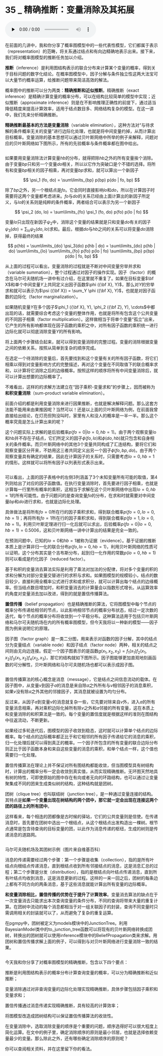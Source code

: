 # 35 _ 精确推断：变量消除及其拓展

<audio id="audio" title="35 | 精确推断：变量消除及其拓展" controls="" preload="none"><source id="mp3" src="https://static001.geekbang.org/resource/audio/96/24/9603fc9b7beb9864f70933b8dd3cf924.mp3"></audio>

在前面的几讲中，我和你分享了概率图模型中的一些代表性模型，它们都属于表示（representation）的范畴，将关系通过结点和有向边精确地表示出来。接下来，我们将对概率图模型的推断任务加以介绍。

**推断**（inference）是利用图结构表示的联合分布来计算某个变量的概率，得到关于目标问题的数字化结论。在概率图模型中，因子分解与条件独立性这两大法宝可以大量节约概率运算，给推断问题带来简洁高效的解法。

概率图中的推断可以分为两类：**精确推断和近似推断**。精确推断（exact inference）是精确计算变量的概率分布，可以在结构比较简单的模型中实现；近似推断（approximate inference）则是在不影响推理正确性的前提下，通过适当降低精度来提高计算效率，适用于结点数目多、网络结构复杂的模型。在这一讲中，我们先来分析精确推断。

**精确推断最基本的方法是变量消除**（variable elimination），这种方法对“与待求解的条件概率无关的变量”进行边际化处理，也就是将中间变量约掉，从而计算出目标概率。变量消除的基本思想可以通过贝叶斯网络中所举的例子来解释，问题对应的贝叶斯网络如下图所示，所有的先验概率与条件概率都在图中给出。

<img src="https://static001.geekbang.org/resource/image/10/8c/102b461742461283f716dc04dcba4b8c.png" alt="" />

如果要用变量消除法计算变量$hb$的分布，就得把除$hb$之外的所有变量挨个消除。由于变量$bp$只和另一个变量$do$相关，所以以它作为突破口是个不错的选择。将所有和变量$bp$相关的因子相乘，再对变量$bp$求和，就可以算出一个新因子

$$ \psi_1 (fo, do) = \sum\limits_{bp} p(bp) p(do | fo, bp) $$

除了$bp$之外，另一个根结点是$fo$。它会同时直接影响$lo$和$do$，所以在计算因子时需要将这两个变量都考虑进来。$fo$与$do$的关系已经由上面计算出的新因子所定义，与$lo$的关系则是纯粹的条件概率，两者结合可以表示为另一个新因子

$$ \psi_2 (do, lo) = \sum\limits_{fo} \psi_1 (fo, do) p(fo) p(lo | fo) $$

变量$lo$只出现在新因子$\psi_2$中，消除这个变量的结果就是只和变量$do$有关的因子$\psi_3(do) = \sum_{lo} \psi_2 (do, lo)$求和。最后，根据$do$与$hb$之间的关系可以将变量$do$消除掉，获得最终的结果

$$ p(hb) = \sum\limits_{do} \psi_3(do) p(hb | do) = \sum\limits_{do} p(hb | do) \sum\limits_{lo} \sum\limits_{fo} p(fo) p(lo | fo) \sum\limits_{bp} p(bp) p(do | fo, bp) $$

从上面的过程可以看出，变量消除的过程就是不断对中间变量穷举并求和（variable summation），整个过程通过对因子的操作实现。因子（factor）的概念在马尔可夫随机场一讲中有过介绍，在这里就不重复了。如果在目标变量$\bf X$和单个中间变量$Y$上共同定义出因子函数$\phi ({\bf X}, Y)$，那么对$Y$的穷举求和就可以表示为$\psi ({\bf X}) = \sum_Y \phi ({\bf X}, Y)$，也就是对因子函数的边际化（factor marginalization）。

如果随机变量$Y$在多个因子$\phi_1 ({\bf X}, Y), \phi_2 ({\bf Z}, Y), \cdots$中都出现的话，就需要综合考虑这个变量的整体作用，也就是将所有包含这个公共变量的不同因子相乘（factor multiplication）。这样做相当于将单个变量“孤立”出来，它产生的所有影响都体现在因子函数的乘积之中，对所有因子函数的乘积统一进行边际化就可以彻底消除变量$Y$的所有影响。

将上面两个步骤结合起来，就可以得到变量消除的完整过程。变量的消除根据变量之间的依赖关系，按照从简单到复杂的顺序完成。

在选定一个待消除的变量后，首先要找到和这个变量有关的所有因子函数，将它们相乘以得到对变量影响方式的完整描述，再对这个变量在不同取值下的联合概率求和，以计算将它消除之后的边缘概率。按照这样的顺序将所有中间变量消除后，就可以计算出想要的边际概率了。

不难看出，这样的的求解方法建立在“因子乘积-变量求和”的步骤上，因而被称为**和积变量消除**（sum-product variable elimination）。

前面介绍的都是利用变量消除来进行因果推断，也就是解决解释问题。那么这套方法能不能用来由果推因呢？当然可以！还是以上面的贝叶斯网络为例，在前面我曾直接给出结论，在灯亮但狗没叫时，家里有人和没人的概率是一半一半。那么这个概率究竟是怎么计算出来的呢？

这个问题实际上求解的是后验概率$p(fo = 0 | lo = 0, hb = 1)$。由于两个观察变量lo和hb并不存在子结点，它们所定义的因子$\phi (fo, lo)$和$\phi (do, hb)$就只包含和自身相关的条件概率。而贝叶斯网络中的其他3个变量共同构成了汇连结构，要将它们和观察变量区分开来，不妨用这三者共同定义出另一个因子$\phi (fo, bp, do)$。由于两个观察变量具有确定的结果，因此在计算因子的关系时，只需要考虑$lo = 0, hb = 1$的情形。这样就可以将所有因子以列表形式表示出来。

<img src="https://static001.geekbang.org/resource/image/de/31/de3a44cbd21695ed0d9f5c13fd331c31.png" alt="" />

可以看出，上面的因子表格中的左侧3列涵盖了3个未知变量所有可能的取值，第4列则给出了对应的因子函数值。在执行变量消除时，首先要进行因子相乘，也就是计算每一行里所有概率的乘积，这相当于求解在这个贝叶斯网络中出现$lo=0, hb=1$的所有可能性。由于问题问的是查询变量$fo$的分布，在求和时就需要对中间变量$bp$和$do$进行求和，也就是边际化处理。

具体做法是将所有$fo = 0$所在行的因子乘积求和，得到联合概率$p(fo = 0, lo = 0, hb = 1)$；再将所有$fo = 1$所在行的因子乘积求和，得到联合概率$p(fo = 1, lo = 0, hb = 1)$。利用贝叶斯定理进行归一化后就可以求出，后验概率$p(fo = 0 | lo = 0, hb = 1) = 0.5006$，这和贝叶斯网络一讲中计算出的结果是完全一致的。

在预测问题中，已知的$lo=0$和$hb=1$被称为证据（evidence）。基于证据的推断本质上是计算非归一化的联合分布$p(fo, lo = 0, hb = 1)$，利用贝叶斯网络的性质可以证明，这个分布其实是个吉布斯分布，起到归一化作用的常数$p(lo = 0, hb = 1)$则可以看成是约化因子（reduced factor）。

基于和积的变量消去算法实际是利用了乘法对加法的分配律，将对多个变量的积的求和分解为对部分变量交替进行的求积与求和。如果图模型的规模较小，结点的数目较少，直接利用全概率公式进行求和或求积分，就可以计算出每个结点的边缘概率。但当结点数目增加时，和积变量消去的计算量会以指数形式增长。从运算效率的角度对变量消去加以改进，得到的就是置信传播算法。

**置信传播**（belief propagation）也是精确推断的算法，它将图模型中每个节点的概率分布传递给相邻的节点，以此影响相邻节点的概率分布状态，经过一定次数的迭代，每个节点的概率分布将收敛到一个平稳分布。这种算法适用于包括贝叶斯网络和马尔可夫随机场在内的所有概率图模型，但今天我将以一种新的模型——因子图为例来说明它的原理。

因子图（factor graph）是一类二分图，用来表示对函数的因子分解，其中的结点分为变量结点（variable node）和因子结点（factor node）两种，相关的结点之间则由无向边连接。假定一个因子图表示的是函数$g(x_1, x_2, x_3) = f_1(x_1)f_2(x_1, x_2)f_3(x_1, x_2)f_4(x_2, x_3)$，那它的结构就如下图所示。因子图能够更加直观地刻画函数的可分解性，贝叶斯网络和马尔可夫随机场也都可以表示成因子图。

<img src="https://static001.geekbang.org/resource/image/86/e4/869056c26cf34604bf56765630c816e4.jpg" alt="" />

置信传播算法的核心概念是消息（message），它是结点之间信息流动的载体。在因子图中，从变量$v$到因子$a$的消息是来自除$a$之外所有与$v$相邻因子的消息乘积，如果$v$没有除$a$之外其他的邻接因子，其消息就被设置为均匀分布。

反过来，从因子$a$到变量$v$的消息就复杂一些，它先要对除来自$v$外，进入$a$的所有变量消息相乘，再对乘积边际化掉所有除$v$之外和$a$邻接的所有变量，这在本质上和变量消除的和积算法是一致的。每个变量的置信度就是根据这样的准则在图结构中往返流动，不断更新。

如果经过多轮迭代后，图模型的因子收敛到稳态，这时就可以计算单个结点的边际概率。每个结点的边际概率都正比于和它相邻的所有因子传递给它的消息的乘积，归一化处理后就可以得到真正的概率。一个因子所包含的所有变量的联合边际分布则正比于因子函数本身和来自这些变量的消息的乘积，和单个结点一样，这个值也需要归一化处理。

置信传播算法在理论上并不保证对所有图结构都能收敛，但当图模型具有树结构时，计算出的概率分布一定会收敛到真实值，从而实现精确推断。无环图天然地具有树的特性，可即使原始的图中存在有向或者无向的环路结构，也可以通过让变量聚集成不同的团来生成类似树的结构，这种结构就是团树。

团树（clique tree）也叫联结树（junction tree），是一种通过变量连接的结构。其特点是**如果一个变量出现在树结构的两个团中，那它就一定会出现在连接这两个团的路径上的所有团中**。

这样看来，每个相连的团都像是古时候的驿站，它们的公共变量则是信使。在传递消息时，首先要在团树中选出一个根结点，从这个根结点出发构造出一棵树。根节点通常是包含待查询的目标变量的团，以此作为消息传递的枢纽，生成的树则是传递消息的道路网。

<img src="https://static001.geekbang.org/resource/image/7c/aa/7ca666e94b1eacc63026d037561a1faa.png" alt="" />

马尔可夫随机场及其团树示例（图片来自维基百科）

消息的传递需要经过两个步骤：第一个步骤是收集（collection），指的是所有叶结点向根结点传递消息，直到根结点收到所有邻接结点的消息，这是消息汇总的过程；第二个步骤是分发（distribution），指的是根结点向叶结点传递消息，直到所有叶结点均收到消息，这是消息更新的过程。这样的一来一回之后，团树的每条边上都有不同方向的两条消息，基于这些消息就能计算出所有变量的边际概率。

**和变量消除相比，置信传播的优势在于提升了计算效率**。变量消去算法的缺点在于一次变量消去只能求出本次查询变量的条件分布，不同的查询将带来大量的重复计算。在团树中流动的每个消息都相当于对一组关联因子的封装，查询不同变量时只需调用相关的封装就可以了，从而避免了复杂的重复运算。

在pgmpy中，团树被定义为models模块中的JunctionTree。利用BayesianModel类中的to_junction_tree函数可以将现有的贝叶斯网络转换成团树，转换出的团树就可以使用inference模块中的BeliefPropagation类来求解。用团树和置信传播求解上面的例子，可以得到与对贝叶斯网络进行变量消除一致的结果。

<img src="https://static001.geekbang.org/resource/image/9d/1d/9df4bad90a25c11db110ce8366172f1d.png" alt="" />

今天我和你分享了对概率图模型的精确推断，包含以下四个要点：


推断是利用图结构表示的概率分布计算查询变量的概率，可以分为精确推断和近似推断；


变量消除通过对非查询变量的边际化处理实现精确推断，具体步骤包括因子乘积和变量求和；


 置信传播通过消息传递实现精确推断，具有较高的计算效率；


将图模型改造成团树结构可以保证置信传播算法的收敛性。


在变量消除中，选取消除变量的顺序是个重要的问题，顺序选得好可以很大程度上简化运算。在文中的例子里，确定消除顺序的原则是最小邻居，也就是选择依赖变量最少的变量。那么除此之外，还有哪些确定消除顺序的原则呢？

你可以查阅相关资料，并在这里留下你的看法。

<img src="https://static001.geekbang.org/resource/image/d3/09/d37a7f5323c6c6df5ff39973a9a3f409.jpg" alt="" />


